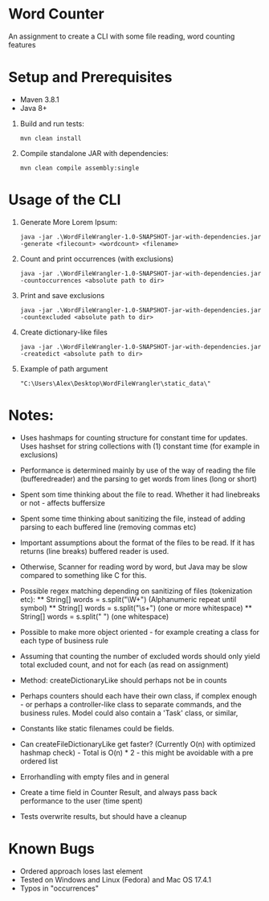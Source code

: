 # Word Counter

An assignment to create a CLI with some file reading, word counting features

# Setup and Prerequisites

* Maven 3.8.1
* Java 8+

1. Build and run tests:
    ```console
    mvn clean install
   ```

2. Compile standalone JAR with dependencies:
    ```console
    mvn clean compile assembly:single
   ```
   
# Usage of the CLI

1. Generate More Lorem Ipsum:
    ```console
    java -jar .\WordFileWrangler-1.0-SNAPSHOT-jar-with-dependencies.jar -generate <filecount> <wordcount> <filename>
   ```

2. Count and print occurrences (with exclusions)
    ```console
    java -jar .\WordFileWrangler-1.0-SNAPSHOT-jar-with-dependencies.jar -countoccurrences <absolute path to dir>
   ```
    
3. Print and save exclusions
    ```console
    java -jar .\WordFileWrangler-1.0-SNAPSHOT-jar-with-dependencies.jar -countexcluded <absolute path to dir>
   ```

4. Create dictionary-like files
    ```console
   java -jar .\WordFileWrangler-1.0-SNAPSHOT-jar-with-dependencies.jar -createdict <absolute path to dir>
   ```

5. Example of path argument
    ```console
    "C:\Users\Alex\Desktop\WordFileWrangler\static_data\"
   ```

# Notes:
* Uses hashmaps for counting structure for constant time for updates. Uses hashset for string collections with (1) constant time (for example in exclusions)
* Performance is determined mainly by use of the way of reading the file (bufferedreader) and the parsing to get words from lines (long or short)
* Spent som time thinking about the file to read. Whether it had linebreaks or not - affects buffersize
* Spent some time thinking about sanitizing the file, instead of adding parsing to each buffered line (removing commas etc)
* Important assumptions about the format of the files to be read. If it has returns (line breaks) buffered reader is used.
* Otherwise, Scanner for reading word by word, but Java may be slow compared to something like C for this.

* Possible regex matching depending on sanitizing of files (tokenization etc):
** String[] words = s.split("\\W+") (Alphanumeric repeat until symbol)
** String[] words = s.split("\\s+") (one or more whitespace)
** String[] words = s.split(" ") (one whitespace)

* Possible to make more object oriented - for example creating a class for each type of business rule
* Assuming that counting the number of excluded words should only yield total excluded count, and not for each (as read on assignment)
* Method: createDictionaryLike should perhaps not be in counts
* Perhaps counters should each have their own class, if complex enough - or perhaps a controller-like class to separate commands, and the business rules. Model could also contain a 'Task' class, or similar,
* Constants like static filenames could be fields.
* Can createFileDictionaryLike get faster? (Currently O(n) with optimized hashmap check) - Total is O(n) * 2 - this might be avoidable with a pre ordered list
* Errorhandling with empty files and in general
* Create a time field in Counter Result, and always pass back performance to the user (time spent)
* Tests overwrite results, but should have a cleanup

# Known Bugs
* Ordered approach loses last element
* Tested on Windows and Linux (Fedora) and Mac OS 17.4.1
* Typos in "occurrences"
